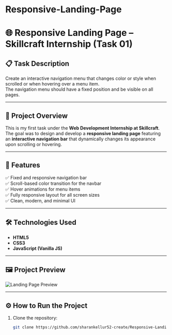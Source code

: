 # Responsive-Landing-Page
# 🌐 Responsive Landing Page – Skillcraft Internship (Task 01)

## 📋 Task Description
Create an interactive navigation menu that changes color or style when scrolled or when hovering over a menu item.  
The navigation menu should have a fixed position and be visible on all pages.

---

## 🚀 Project Overview
This is my first task under the **Web Development Internship at Skillcraft**.  
The goal was to design and develop a **responsive landing page** featuring an **interactive navigation bar** that dynamically changes its appearance upon scrolling or hovering.

---

## 🧩 Features
✅ Fixed and responsive navigation bar  
✅ Scroll-based color transition for the navbar  
✅ Hover animations for menu items  
✅ Fully responsive layout for all screen sizes  
✅ Clean, modern, and minimal UI  

---

## 🛠️ Technologies Used
- **HTML5**  
- **CSS3**  
- **JavaScript (Vanilla JS)**  

---

## 🖼️ Project Preview
![Landing Page Preview](https://sharankellur52-create.github.io/Responsive-Landing-Page/)

---

## ⚙️ How to Run the Project
1. Clone the repository:
   ```bash
   git clone https://github.com/sharankellur52-create/Responsive-Landing-Page.git
